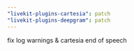 ```yaml
---
"livekit-plugins-cartesia": patch
"livekit-plugins-deepgram": patch
---
```


fix log warnings & cartesia end of speech
